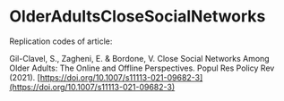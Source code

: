 # OlderAdultsCloseSocialNetworks

Replication codes of article:

Gil-Clavel, S., Zagheni, E. & Bordone, V. Close Social Networks Among Older
Adults: The Online and Offline Perspectives. Popul Res Policy Rev (2021). 
[https://doi.org/10.1007/s11113-021-09682-3](https://doi.org/10.1007/s11113-021-09682-3)